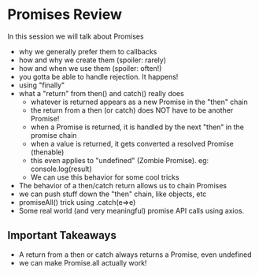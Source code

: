 # Promises Review

In this session we will talk about Promises
- why we generally prefer them to callbacks
- how and why we create them (spoiler: rarely)
- how and when we use them (spoiler: often!)
- you gotta be able to handle rejection. It happens!
- using "finally"
- what a "return" from then() and catch() really does
  - whatever is returned appears as a new Promise in the "then" chain
  - the return from a then (or catch) does NOT have to be another Promise!
  - when a Promise is returned, it is handled by the next "then" in the promise chain
  - when a value is returned, it gets converted a resolved Promise (thenable)
  - this even applies to "undefined" (Zombie Promise). eg: console.log(result)
  - We can use this behavior for some cool tricks
- The behavior of a then/catch return allows us to chain Promises
- we can push stuff down the "then" chain,  like objects, etc
- promiseAll() trick using .catch(e=>e)
- Some real world (and very meaningful) promise API calls using axios.

## Important Takeaways
- A return from a then or catch always returns a Promise, even undefined
- we can make Promise.all actually work!

 

